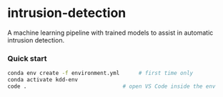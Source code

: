 # intrusion-detection

A machine learning pipeline with trained models to assist in automatic intrusion detection.

### Quick start

```bash
conda env create -f environment.yml      # first time only
conda activate kdd-env
code .                              # open VS Code inside the env



